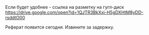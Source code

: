 Если будет удобнее - ссылка на разметку на гугл-диск https://drive.google.com/open?id=1QJTR3BkXxj-H5gDXHtM8yDD-rsddtO00

Реферат появится сегодня. Извините за задержку.
